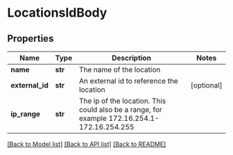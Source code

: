 # LocationsIdBody

## Properties
Name | Type | Description | Notes
------------ | ------------- | ------------- | -------------
**name** | **str** | The name of the location | 
**external_id** | **str** | An external id to reference the location | [optional] 
**ip_range** | **str** | The ip of the location. This could also be a range, for example 172.16.254.1-172.16.254.255 | 

[[Back to Model list]](../README.md#documentation-for-models) [[Back to API list]](../README.md#documentation-for-api-endpoints) [[Back to README]](../README.md)

